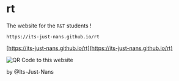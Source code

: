 # rt
 
The website for the `R&T` students !

`https://its-just-nans.github.io/rt`

[https://its-just-nans.github.io/rt](https://its-just-nans.github.io/rt)

![QR Code to this website](https://its-just-nans.github.io/rt/data/qr_code.png)

by @Its-Just-Nans